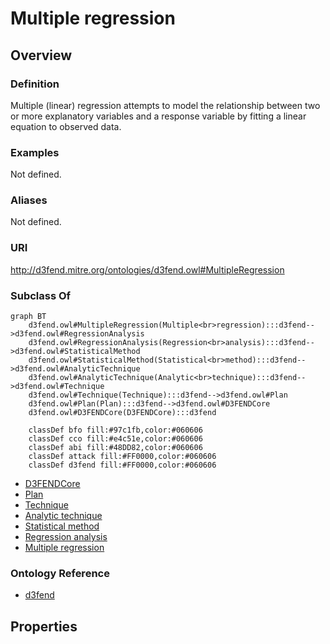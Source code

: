 # Multiple regression

## Overview

### Definition
Multiple (linear) regression attempts to model the relationship between two or more explanatory variables and a response variable by fitting a linear equation to observed data.

### Examples
Not defined.

### Aliases
Not defined.

### URI
http://d3fend.mitre.org/ontologies/d3fend.owl#MultipleRegression

### Subclass Of
```mermaid
graph BT
    d3fend.owl#MultipleRegression(Multiple<br>regression):::d3fend-->d3fend.owl#RegressionAnalysis
    d3fend.owl#RegressionAnalysis(Regression<br>analysis):::d3fend-->d3fend.owl#StatisticalMethod
    d3fend.owl#StatisticalMethod(Statistical<br>method):::d3fend-->d3fend.owl#AnalyticTechnique
    d3fend.owl#AnalyticTechnique(Analytic<br>technique):::d3fend-->d3fend.owl#Technique
    d3fend.owl#Technique(Technique):::d3fend-->d3fend.owl#Plan
    d3fend.owl#Plan(Plan):::d3fend-->d3fend.owl#D3FENDCore
    d3fend.owl#D3FENDCore(D3FENDCore):::d3fend
    
    classDef bfo fill:#97c1fb,color:#060606
    classDef cco fill:#e4c51e,color:#060606
    classDef abi fill:#48DD82,color:#060606
    classDef attack fill:#FF0000,color:#060606
    classDef d3fend fill:#FF0000,color:#060606
```

- [D3FENDCore](/docs/ontology/reference/model/D3FENDCore/D3FENDCore.md)
- [Plan](/docs/ontology/reference/model/D3FENDCore/Plan/Plan.md)
- [Technique](/docs/ontology/reference/model/D3FENDCore/Plan/Technique/Technique.md)
- [Analytic technique](/docs/ontology/reference/model/D3FENDCore/Plan/Technique/Analytic%20technique/Analytic%20technique.md)
- [Statistical method](/docs/ontology/reference/model/D3FENDCore/Plan/Technique/Analytic%20technique/Statistical%20method/Statistical%20method.md)
- [Regression analysis](/docs/ontology/reference/model/D3FENDCore/Plan/Technique/Analytic%20technique/Statistical%20method/Regression%20analysis/Regression%20analysis.md)
- [Multiple regression](/docs/ontology/reference/model/D3FENDCore/Plan/Technique/Analytic%20technique/Statistical%20method/Regression%20analysis/Multiple%20regression/Multiple%20regression.md)


### Ontology Reference
- [d3fend](http://d3fend.mitre.org/ontologies/d3fend.owl#)

## Properties
